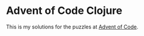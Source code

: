 # Advent of Code Clojure

This is my solutions for the puzzles at [Advent of Code](https://adventofcode.com/).
